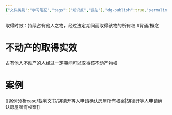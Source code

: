 ```yaml
---
{"文件类别":"学习笔记","tags":["知识点","民法"],"dg-publish":true,"permalink":"/学习笔记studyup/民法总论/取得时效/","dgPassFrontmatter":true,"created":"2024-09-18T10:58:16.334+08:00","updated":"2024-10-28T14:57:43.452+08:00"}
---
```


取得时效：持续占有他人之物，经过法定期间而取得该物的所有权 #背诵/概念 
# 不动产的取得实效
占有他人不动产的人经过一定期间可以取得该不动产物权
# 案例
[[案例分析case/裁判文书/胡德开等人申请确认房屋所有权案\|胡德开等人申请确认房屋所有权案]]